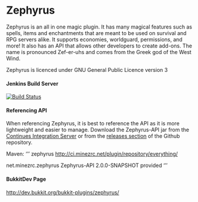 Zephyrus
========

Zephyrus is an all in one magic plugin. It has many magical features such as spells, items and enchantments that are meant to be used on survival and RPG servers alike. It supports economies, worldguard, permissions, and more! It also has an API that allows other developers to create add-ons. The name is pronounced Zef-er-uhs and comes from the Greek god of the West Wind.

Zephyrus is licenced under GNU General Public Licence version 3

#### Jenkins Build Server

[![Build Status](http://ci.minezrc.net/job/Zephyrus-II/badge/icon)](http://ci.minezrc.net/job/Zephyrus-II/)

#### Referencing API
When referencing Zephyrus, it is best to reference the API as it is more lightweight and easier to manage. Download the Zephyrus-API jar from the [Continues Integration Server](http://ci.minezrc.net/job/Zephyrus-II/lastStableBuild/) or from the [releases section](https://github.com/minnymin3/Zephyrus-II/releases) of the Github repository.

Maven:
‘’’
<repositories>
  <repository>
    <id>zephyrus</id>
    <url>http://ci.minezrc.net/plugin/repository/everything/</url>
  </repository>
</repositories>

<dependencies>
  <dependency>
    <groupid>net.minezrc.zephyrus</groupid>
    <artifactId>Zephyrus-API</artifactId>
    <version>2.0.0-SNAPSHOT</version>
    <scope>provided</scope>
  </dependency>
</dependencies>
‘’’

#### BukkitDev Page

http://dev.bukkit.org/bukkit-plugins/zephyrus/

